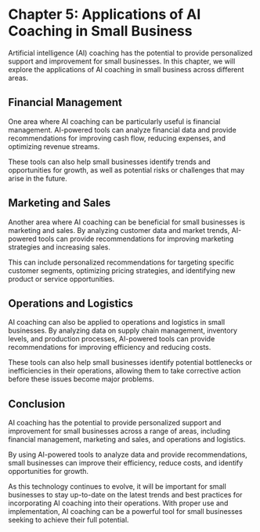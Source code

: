 Chapter 5: Applications of AI Coaching in Small Business
========================================================

Artificial intelligence (AI) coaching has the potential to provide personalized support and improvement for small businesses. In this chapter, we will explore the applications of AI coaching in small business across different areas.

Financial Management
--------------------

One area where AI coaching can be particularly useful is financial management. AI-powered tools can analyze financial data and provide recommendations for improving cash flow, reducing expenses, and optimizing revenue streams.

These tools can also help small businesses identify trends and opportunities for growth, as well as potential risks or challenges that may arise in the future.

Marketing and Sales
-------------------

Another area where AI coaching can be beneficial for small businesses is marketing and sales. By analyzing customer data and market trends, AI-powered tools can provide recommendations for improving marketing strategies and increasing sales.

This can include personalized recommendations for targeting specific customer segments, optimizing pricing strategies, and identifying new product or service opportunities.

Operations and Logistics
------------------------

AI coaching can also be applied to operations and logistics in small businesses. By analyzing data on supply chain management, inventory levels, and production processes, AI-powered tools can provide recommendations for improving efficiency and reducing costs.

These tools can also help small businesses identify potential bottlenecks or inefficiencies in their operations, allowing them to take corrective action before these issues become major problems.

Conclusion
----------

AI coaching has the potential to provide personalized support and improvement for small businesses across a range of areas, including financial management, marketing and sales, and operations and logistics.

By using AI-powered tools to analyze data and provide recommendations, small businesses can improve their efficiency, reduce costs, and identify opportunities for growth.

As this technology continues to evolve, it will be important for small businesses to stay up-to-date on the latest trends and best practices for incorporating AI coaching into their operations. With proper use and implementation, AI coaching can be a powerful tool for small businesses seeking to achieve their full potential.
